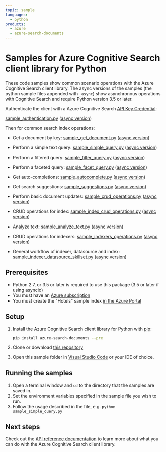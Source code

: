 ```yaml
---
topic: sample
languages:
  - python
products:
  - azure
  - azure-search-documents
---
```


# Samples for Azure Cognitive Search client library for Python

These code samples show common scenario operations with the Azure Cognitive
Search client library. The async versions of the samples (the python sample
files appended with `_async`) show asynchronous operations with Cognitive Search
and require Python version 3.5 or later.

Authenticate the client with a Azure Cognitive Search [API Key Credential](https://docs.microsoft.com/azure/search/search-security-api-keys):

[sample_authentication.py](sample_authentication.py) ([async version](async_samples/sample_authentication_async.py))

Then for common search index operations:

* Get a document by key: [sample_get_document.py](sample_get_document.py) ([async version](async_samples/sample_get_document_async.py))

* Perform a simple text query: [sample_simple_query.py](sample_simple_query.py) ([async version](async_samples/sample_simple_query_async.py))

* Perform a filtered query: [sample_filter_query.py](sample_filter_query.py) ([async version](async_samples/sample_filter_query_async.py))

* Perform a faceted query: [sample_facet_query.py](sample_facet_query.py) ([async version](async_samples/sample_facet_query_async.py))

* Get auto-completions: [sample_autocomplete.py](sample_autocomplete.py) ([async version](async_samples/sample_autocomplete_async.py))

* Get search suggestions: [sample_suggestions.py](sample_suggestions.py) ([async version](async_samples/sample_suggestions_async.py))

* Perform basic document updates: [sample_crud_operations.py](sample_crud_operations.py) ([async version](async_samples/sample_crud_operations_async.py))

* CRUD operations for index: [sample_index_crud_operations.py](sample_index_crud_operations.py) ([async version](async_samples/sample_index_crud_operations_async.py))

* Analyze text: [sample_analyze_text.py](sample_analyze_text.py) ([async version](async_samples/sample_analyze_text_async.py))

* CRUD operations for indexers: [sample_indexers_operations.py](sample_indexers_operations.py) ([async version](async_samples/sample_indexer_operations_async.py))

* General workflow of indexer, datasource and index: [sample_indexer_datasource_skillset.py](sample_indexer_datasource_skillset.py) ([async version](async_samples/sample_indexer_datasource_skillset.py))

## Prerequisites
* Python 2.7, or 3.5 or later is required to use this package (3.5 or later if using asyncio)
* You must have an [Azure subscription](https://azure.microsoft.com/free/)
* You must create the "Hotels" sample index [in the Azure Portal](https://docs.microsoft.com/azure/search/search-get-started-portal)


## Setup

1. Install the Azure Cognitive Search client library for Python with [pip](https://pypi.org/project/pip/):

   ```bash
   pip install azure-search-documents --pre
   ```

2. Clone or download [this repository](https://github.com/Azure/azure-sdk-for-python)
3. Open this sample folder in [Visual Studio Code](https://code.visualstudio.com) or your IDE of choice.

## Running the samples

1. Open a terminal window and `cd` to the directory that the samples are saved in.
2. Set the environment variables specified in the sample file you wish to run.
3. Follow the usage described in the file, e.g. `python sample_simple_query.py`

## Next steps

Check out the [API reference documentation](https://docs.microsoft.com/rest/api/searchservice/)
to learn more about what you can do with the Azure Cognitive Search client library.
